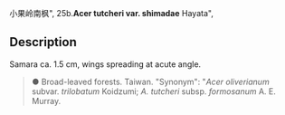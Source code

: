 小果岭南枫",
25b.**Acer tutcheri var. shimadae** Hayata",

## Description
Samara ca. 1.5 cm, wings spreading at acute angle.

> ●  Broad-leaved forests. Taiwan.
  "Synonym": "*Acer oliverianum* subvar. *trilobatum* Koidzumi; *A. tutcheri* subsp. *formosanum* A. E. Murray.
